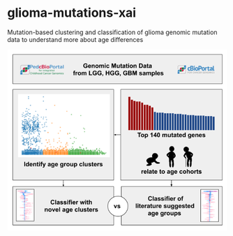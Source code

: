 # glioma-mutations-xai
Mutation-based clustering and classification of glioma genomic mutation data to understand more about age differences

![Image of graphical abstract](/figures/graphical-abstract.png)
